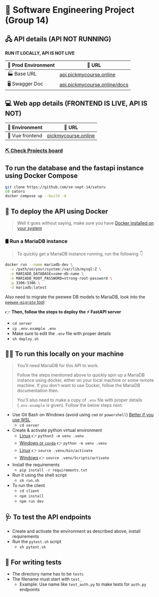 # 🚧 **Software Engineering Project (Group 14)**

## 🖧 **API details (API NOT RUNNING)**
**RUN IT LOCALLY, API IS NOT LIVE**

| 🌱 Prod Environment | 🔗 URL                                                              |
|---------------------|---------------------------------------------------------------------|
| 🏭 Base URL         |[api.pickmycourse.online](https://api.pickmycourse.online)           |
| 🖥️ Swagger Doc      |[api.pickmycourse.online/docs](https://api.pickmycourse.online/docs) |

## 💻 **Web app details (FRONTEND IS LIVE, API IS NOT)**

| 🌱 Environment  | 🔗 URL                                           |
|-----------------|---------------------------------------------------|
| 📱 Vue frontend |[pickmycourse.online](https://pickmycourse.online) |

### **[⛏️ Check Projects board](https://github.com/orgs/se-sept-14-draft-work/projects/1)**

## **To run the database and the fastapi instance using Docker Compose**
```sh
git clone https://github.com/se-sept-14/satoru
cd satoru
docker compose up --build -d
```

## 💫 **To deploy the API using Docker**
> Well it goes without saying, make sure you have [Docker installed on your system](https://docs.docker.com/engine/install)

### 🛢️ **Run a MariaDB instance**
> To quickly get a MariaDB instance running, run the following 👇️
```sh
docker run --name mariadb-dev \
  -v /path/on/your/system:/var/lib/mysql:Z \
  -e MARIADB_DATABASE=some-db-name \
  -e MARIADB_ROOT_PASSWORD=strong-root-password \
  -p 3306:3306 \
  -d mariadb:latest
```
Also need to migrate the peewee DB models to MariaDB, look into the [`peewee-migrate` tool](https://github.com/klen/peewee_migrate)

👉️ **Then, follow the steps to deploy the ⚡️ FastAPI server**
- `cd server`
- `cp .env.example .env`
- Make sure to edit the `.env` file with proper details
- `sh deploy.sh`

## 🏃‍♀️ **To run this locally on your machine**
<blockquote>
You'll need MariaDB for this API to work.

Follow the steps mentioned above to quickly spin up a MariaDB instance using docker, either on your local machine or some remote machine. If you don't want to use Docker, follow the MariaDB documentation then.

You'll also need to make a copy of `.env` file with proper details (`.env.example` is given). Follow the below steps next:
</blockquote>

- Use Git Bash on Windows (avoid using `cmd` or `powershell`) [Better if you use WSL](https://learn.microsoft.com/en-us/windows/wsl/)
  - `cd server`
- Create & activate python virtual environment
  - [Linux]() 👉️ `python3 -m venv .venv`
  - [Windows or `conda`]() 👉️ `python -m venv .venv`
  - [Linux]() 👉️ `source .venv/bin/activate`
  - [Windows]() 👉️ `source .venv/Scripts/activate`
- Install the requirements
  - `pip install -r requirements.txt`
- Run it using the shell script
  - `sh run.sh`
- To run the client
  - `cd client`
  - `npm install`
  - `npm run dev`

## 🩺 **To test the API endpoints**
- Create and activate the environment as described above, install requirements
- Run the `pytest.sh` script
  - `sh pytest.sh`

## 💉 **For writing tests**
- The directory name has to be `tests`
- The filename must start with `test_`
  - Example: Use name like `test_auth.py` to make tests for `auth.py` endpoints

